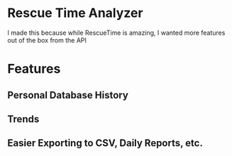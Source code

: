 # Rescue Time Analyzer
I made this because while RescueTime is amazing, I wanted more features out of the box from the API

# Features
## Personal Database History

## Trends

## Easier Exporting to CSV, Daily Reports, etc.